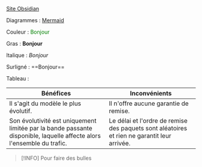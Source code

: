 [Site Obsidian](https://help.obsidian.md/How+to/Format+your+notes)

Diagrammes : [Mermaid](https://mermaid-js.github.io/mermaid-live-editor/edit#pako:eNptj7sOwjAMRX_F9Ur6AxmKkBgoK2sWKzVNRR4QEqGq6r-TtrDV05V9jqU7oQ4do8Q3vzJ7zeeB-khOeShzsoPmumkO12C8hAtbG2DJAkz4AEWGMeTjLrxhmvyCgGGK4PiHLre6oPXqlMfDZgtoV2Oli1bt4y3cmS30kSlVKNBxdDR0pcW0CAqTYccKZYkdxYdC5efCUU7hNnqNMsXMAvOzo_RvvC3nL1UyV3E)

Couleur : <span style="color:green">Bonjour</span>

Gras : **Bonjour**

Italique : *Bonjour*

Surligné : ==Bonjour==

Tableau : 

| Bénéfices                                                                                                             | Inconvénients                                                                               |
| --------------------------------------------------------------------------------------------------------------------- | ------------------------------------------------------------------------------------------- |
| Il s'agit du modèle le plus évolutif.                                                                                 | Il n'offre aucune garantie de remise.                                                       |
| Son évolutivité est uniquement limitée par la bande passante disponible, laquelle affecte alors l'ensemble du trafic. | Le délai et l'ordre de remise des paquets sont aléatoires et rien ne garantit leur arrivée. |

>[!INFO]
>Pour faire des bulles




